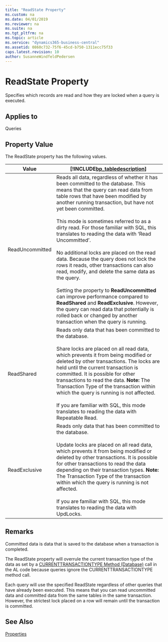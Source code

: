 ```yaml
---
title: "ReadState Property"
ms.custom: na
ms.date: 04/01/2019
ms.reviewer: na
ms.suite: na
ms.tgt_pltfrm: na
ms.topic: article
ms.service: "dynamics365-business-central"
ms.assetid: 0860c732-75f6-45cd-b750-1311ecc75f33
caps.latest.revision: 10
author: SusanneWindfeldPedersen
---
```


 

# ReadState Property
Specifies which records are read and how they are locked when a query is executed.  
  
## Applies to  
 Queries  
  
## Property Value  
 The ReadState property has the following values.  
  
|Value|[!INCLUDE[bp_tabledescription](../includes/bp_tabledescription_md.md)]|  
|-----------|---------------------------------------|  
|ReadUncommitted|Reads all data, regardless of whether it has been committed to the database. This means that the query can read data from table rows that have been modified by another running transaction, but have not yet been committed.<br /><br /> This mode is sometimes referred to as a dirty read.  For those familiar with SQL, this translates to reading the data with ‘Read Uncommitted’.<br /><br /> No additional locks are placed on the read data. Because the query does not lock the rows it reads, other transactions can also read, modify, and delete the same data as the query.<br /><br /> Setting the property to **ReadUncommitted** can improve performance compared to **ReadShared** and **ReadExclusive**. However, the query can read data that potentially is rolled back or changed by another transaction when the query is running.|  
|ReadShared|Reads only data that has been committed to the database.<br /><br /> Share locks are placed on all read data, which prevents it from being modified or deleted by other transactions. The locks are held until the current transaction is committed. It is possible for other transactions to read the data. **Note:**  The Transaction Type of the transaction within which the query is running is not affected. <br /><br /> If you are familiar with SQL, this mode translates to reading the data with Repeatable Read.|  
|ReadExclusive|Reads only data that has been committed to the database.<br /><br /> Update locks are placed on all read data, which prevents it from being modified or deleted by other transactions. It is possible for other transactions to read the data depending on their transaction types. **Note:**  The Transaction Type of the transaction within which the query is running is not affected. <br /><br /> If you are familiar with SQL, this mode translates to reading the data with UpdLocks.|  
  
## Remarks  
 Committed data is data that is saved to the database when a transaction is completed.  
  
 The ReadState property will overrule the current transaction type of the data as set by a [CURRENTTRANSACTIONTYPE Method (Database)](../methods/devenv-currenttransactiontype-method-database.md) call in the AL code because queries ignore the CURRENTTRANSACTIONTYPE method call.   
  
 Each query will use the specified ReadState regardless of other queries that have already been executed. This means that you can read uncommitted data and committed data from the same tables in the same transaction. However, the strictest lock placed on a row will remain until the transaction is committed.

## See Also
 [Properties](devenv-properties.md)  